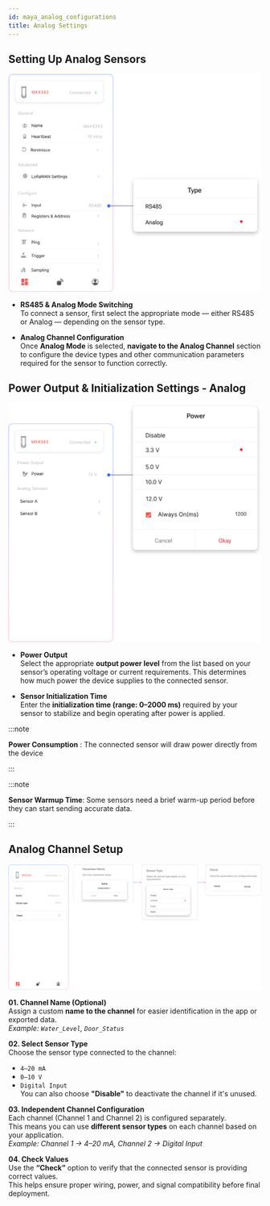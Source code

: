 ```yaml
---
id: maya_analog_configurations
title: Analog Settings
---
```


## Setting Up Analog Sensors

![title image](./assets/analog_selectio.svg)

- **RS485 & Analog Mode Switching**  
To connect a sensor, first select the appropriate mode — either RS485 or Analog — depending on the sensor type.

- **Analog Channel Configuration**  
  Once **Analog Mode** is selected, **navigate to the Analog Channel** section to configure the device types and other communication parameters required for the sensor to function correctly.



## Power Output & Initialization Settings - Analog


![title image](./assets/analog_power_out.svg)

- **Power Output**  
Select the appropriate **output power level** from the list based on your sensor’s operating voltage or current requirements. This determines how much power the device supplies to the connected sensor.

- **Sensor Initialization Time**  
  Enter the **initialization time (range: 0–2000 ms)** required by your sensor to stabilize and begin operating after power is applied.

:::note

**Power Consumption** : The connected sensor will draw power directly from the device

:::

:::note

**Sensor Warmup Time**: Some sensors need a brief warm-up period before they can start sending accurate data.

:::

## Analog Channel Setup 

![title image](./assets/analog_settings.svg)

**01. Channel Name (Optional)**  
Assign a custom **name to the channel** for easier identification in the app or exported data.  
*Example: `Water_Level`, `Door_Status`*

**02. Select Sensor Type**  
Choose the sensor type connected to the channel:  
- `4–20 mA`  
- `0–10 V`  
- `Digital Input`  
You can also choose **"Disable"** to deactivate the channel if it's unused.

**03. Independent Channel Configuration**  
Each channel (Channel 1 and Channel 2) is configured separately.  
This means you can use **different sensor types** on each channel based on your application.  
*Example: Channel 1 → 4–20 mA, Channel 2 → Digital Input*

**04. Check Values**  
Use the **“Check”** option to verify that the connected sensor is providing correct values.  
This helps ensure proper wiring, power, and signal compatibility before final deployment.